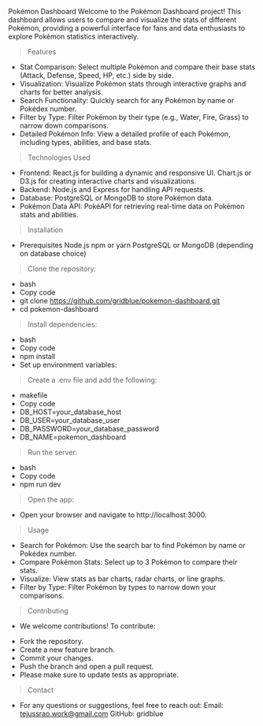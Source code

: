 Pokémon Dashboard
Welcome to the Pokémon Dashboard project! This dashboard allows users to compare and visualize the stats of different Pokémon, providing a powerful interface for fans and data enthusiasts to explore Pokémon statistics interactively.

> Features
+ Stat Comparison: Select multiple Pokémon and compare their base stats (Attack, Defense, Speed, HP, etc.) side by side.
+ Visualization: Visualize Pokémon stats through interactive graphs and charts for better analysis.
+ Search Functionality: Quickly search for any Pokémon by name or Pokédex number.
+ Filter by Type: Filter Pokémon by their type (e.g., Water, Fire, Grass) to narrow down comparisons.
+ Detailed Pokémon Info: View a detailed profile of each Pokémon, including types, abilities, and base stats.

> Technologies Used
- Frontend:
  React.js for building a dynamic and responsive UI.
  Chart.js or D3.js for creating interactive charts and visualizations.
- Backend:
  Node.js and Express for handling API requests.
- Database:
  PostgreSQL or MongoDB to store Pokémon data.
- Pokémon Data API:
  PokéAPI for retrieving real-time data on Pokémon stats and abilities.

> Installation
- Prerequisites
  Node.js
  npm or yarn
  PostgreSQL or MongoDB (depending on database choice)

> Clone the repository:
- bash
- Copy code
- git clone https://github.com/gridblue/pokemon-dashboard.git
- cd pokemon-dashboard

> Install dependencies:
- bash
- Copy code
- npm install
- Set up environment variables:

> Create a .env file and add the following:
- makefile
- Copy code
- DB_HOST=your_database_host
- DB_USER=your_database_user
- DB_PASSWORD=your_database_password
- DB_NAME=pokemon_dashboard

> Run the server:
- bash
- Copy code
- npm run dev

> Open the app:
- Open your browser and navigate to http://localhost:3000.

> Usage
+ Search for Pokémon: Use the search bar to find Pokémon by name or Pokédex number.
+ Compare Pokémon Stats: Select up to 3 Pokémon to compare their stats.
+ Visualize: View stats as bar charts, radar charts, or line graphs.
+ Filter by Type: Filter Pokémon by types to narrow down your comparisons.

> Contributing
- We welcome contributions! To contribute:
+ Fork the repository.
+ Create a new feature branch.
+ Commit your changes.
+ Push the branch and open a pull request.
+ Please make sure to update tests as appropriate.

> Contact
- For any questions or suggestions, feel free to reach out:
Email: tejussrao.work@gmail.com
GitHub: gridblue
